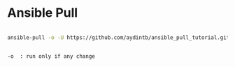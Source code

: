 # Ansible Pull

```bash

ansible-pull -o -U https://github.com/aydintb/ansible_pull_tutorial.git


-o  : run only if any change
 
```
